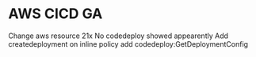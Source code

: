 # AWS CICD GA

Change aws resource 21x
No codedeploy showed appearently
Add createdeployment on inline policy
add codedeploy:GetDeploymentConfig
